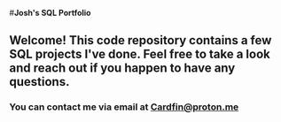 #**Josh's SQL Portfolio**
## **Welcome! This code repository contains a few SQL projects I've done. Feel free to take a look and reach out if you happen to have any questions.**
### You can contact me via email at Cardfin@proton.me
